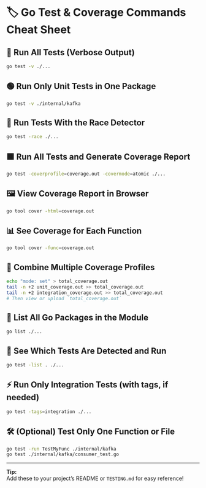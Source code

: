 # 🏷️ Go Test & Coverage Commands Cheat Sheet

## 🚦 Run All Tests (Verbose Output)

```bash
go test -v ./...
```

## 🟢 Run Only Unit Tests in One Package

```bash
go test -v ./internal/kafka
```

## 🧪 Run Tests With the Race Detector

```bash
go test -race ./...
```

## 🟩 Run All Tests and Generate Coverage Report

```bash
go test -coverprofile=coverage.out -covermode=atomic ./...
```

## 🖼️ View Coverage Report in Browser

```bash
go tool cover -html=coverage.out
```

## 📊 See Coverage for Each Function

```bash
go tool cover -func=coverage.out
```

## 🧹 Combine Multiple Coverage Profiles

```bash
echo "mode: set" > total_coverage.out
tail -n +2 unit_coverage.out >> total_coverage.out
tail -n +2 integration_coverage.out >> total_coverage.out
# Then view or upload `total_coverage.out`
```

## 🧭 List All Go Packages in the Module

```bash
go list ./...
```

## 🔎 See Which Tests Are Detected and Run

```bash
go test -list . ./...
```

## ⚡ Run Only Integration Tests (with tags, if needed)

```bash
go test -tags=integration ./...
```

## 🛠️ (Optional) Test Only One Function or File

```bash
go test -run TestMyFunc ./internal/kafka
go test ./internal/kafka/consumer_test.go
```

---

**Tip:**  
Add these to your project’s README or `TESTING.md` for easy reference!
